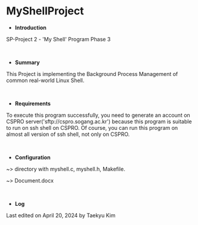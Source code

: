 # MyShellProject

- **Introduction**

SP-Project 2   -   'My Shell' Program Phase 3

<br>

- **Summary**

This Project is implementing the Background Process Management of common real-world Linux Shell.

<br>

- **Requirements**

To execute this program successfully, you need to generate an account on CSPRO server('sftp://cspro.sogang.ac.kr') because this program is suitable to run on ssh shell on CSPRO. Of course, you can run this program on almost all version of ssh shell, not only on CSPRO.

<br>

- **Configuration**

~> directory with myshell.c, myshell.h, Makefile. 

~> Document.docx

<br>

- **Log**

Last edited on April 20, 2024 by Taekyu Kim
